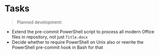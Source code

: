 # Tasks

> Planned development:

- Extend the pre-commit PowerShell script to process all modern Office files in repository, not just `Title.docx`
- Decide whether to require PowerShell on Unix also or rewrite the PowerShell pre-commit hook in Bash for that
